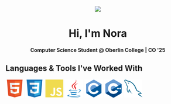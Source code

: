 <html>
<div id="header" align="center">
  <img src="https://media2.giphy.com/media/fT3780EXa2R4lQOBXo/giphy.gif?cid=ecf05e47uwarc9s8lk6rqi21sh19flzboiagbva1lkllzbpc&ep=v1_stickers_search&rid=giphy.gif&ct=s">
  <h1> Hi, I'm Nora </h1>
  <h4> Computer Science Student @ Oberlin College | CO '25
</div>

<div id="languagetool" align="left">
  <h2>Languages & Tools I've Worked With</h2>
  <p>
    <img src="https://github.com/devicons/devicon/blob/master/icons/html5/html5-original.svg" style="width:50px;height:auto;">
    <img src="https://github.com/devicons/devicon/blob/master/icons/css3/css3-original.svg" style="width:50px;height:auto;">
    <img src="https://github.com/devicons/devicon/blob/master/icons/javascript/javascript-plain.svg" style="width:50px;height:auto;">
    <img src="https://github.com/devicons/devicon/blob/master/icons/java/java-original.svg" style="width:50px;height:auto;">
    <img src="https://github.com/devicons/devicon/blob/master/icons/c/c-original.svg" style="width:50px;height:auto;">
    <img src="https://github.com/devicons/devicon/blob/master/icons/cplusplus/cplusplus-original.svg" style="width:50px;height:auto;">
    <img src="https://github.com/devicons/devicon/blob/master/icons/mysql/mysql-original.svg" style="width:50px;height:auto;">
  </p>
</html>
